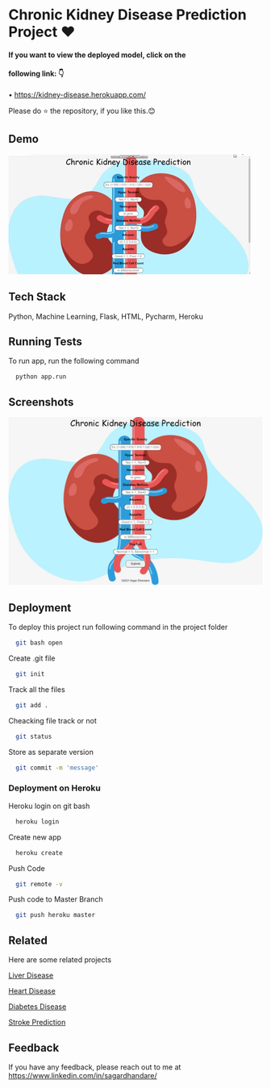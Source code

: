 
# Chronic Kidney Disease Prediction Project ❤

#### If you want to view the deployed model, click on the 
#### following link: 👇

• https://kidney-disease.herokuapp.com/

Please do ⭐ the repository, if you like this.😊

## Demo

<img src="https://raw.githubusercontent.com/SagarDhandare/Chronic-Kidney-Disease-Prediction-Project/main/Images/Animated%20GIF-downsized.gif">

## Tech Stack

Python, Machine Learning, Flask, HTML, Pycharm, Heroku

  
## Running Tests

To run app, run the following command

```bash
  python app.run
```

  
## Screenshots

![App Screenshot](https://raw.githubusercontent.com/SagarDhandare/Chronic-Kidney-Disease-Prediction-Project/main/Images/screenshot.png)

  
## Deployment

To deploy this project run following command in the project folder

```bash
  git bash open
```

Create .git file
```bash
  git init
```
Track all the files
```bash
  git add .
```
Cheacking file track or not
```bash
  git status
```
Store as separate version
```bash
  git commit -m 'message'
```
### Deployment on Heroku

Heroku login on git bash

```bash
  heroku login
```
Create new app

```bash
  heroku create
```
Push Code
```bash
  git remote -v
```
Push code to Master Branch
```bash
  git push heroku master
```

  
## Related

Here are some related projects


[Liver Disease](https://github.com/SagarDhandare/Liver-Disease-Prediction-Project)

[Heart Disease](https://github.com/SagarDhandare/Heart-Disease-Project)

[Diabetes Disease](https://github.com/SagarDhandare/Diabetes-Disease-Project)

[Stroke Prediction](https://github.com/SagarDhandare/Stroke-Prediction-Project)
  
## Feedback

If you have any feedback, please reach out to me at https://www.linkedin.com/in/sagardhandare/

  
